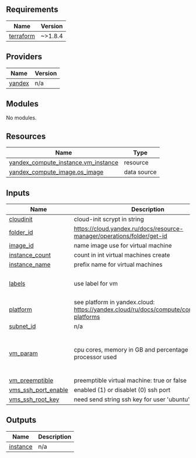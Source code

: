 ## Requirements

| Name | Version |
|------|---------|
| <a name="requirement_terraform"></a> [terraform](#requirement\_terraform) | ~>1.8.4 |

## Providers

| Name | Version |
|------|---------|
| <a name="provider_yandex"></a> [yandex](#provider\_yandex) | n/a |

## Modules

No modules.

## Resources

| Name | Type |
|------|------|
| [yandex_compute_instance.vm_instance](https://registry.terraform.io/providers/yandex-cloud/yandex/latest/docs/resources/compute_instance) | resource |
| [yandex_compute_image.os_image](https://registry.terraform.io/providers/yandex-cloud/yandex/latest/docs/data-sources/compute_image) | data source |

## Inputs

| Name | Description | Type | Default | Required |
|------|-------------|------|---------|:--------:|
| <a name="input_cloudinit"></a> [cloudinit](#input\_cloudinit) | cloud-init scrypt in string | `string` | n/a | yes |
| <a name="input_folder_id"></a> [folder\_id](#input\_folder\_id) | https://cloud.yandex.ru/docs/resource-manager/operations/folder/get-id | `string` | n/a | yes |
| <a name="input_image_id"></a> [image\_id](#input\_image\_id) | name image use for virtual machine | `string` | `"ubuntu-2204-lts"` | no |
| <a name="input_instance_count"></a> [instance\_count](#input\_instance\_count) | count in int virtual machines create | `number` | `1` | no |
| <a name="input_instance_name"></a> [instance\_name](#input\_instance\_name) | prefix name for virtual machines | `string` | `"vm"` | no |
| <a name="input_labels"></a> [labels](#input\_labels) | use label for vm | `map(string)` | <pre>{<br/>  "department": "it"<br/>}</pre> | no |
| <a name="input_platform"></a> [platform](#input\_platform) | see platform in yandex.cloud: https://yandex.cloud/ru/docs/compute/concepts/vm-platforms | `string` | `"standard-v3"` | no |
| <a name="input_subnet_id"></a> [subnet\_id](#input\_subnet\_id) | n/a | `string` | n/a | yes |
| <a name="input_vm_param"></a> [vm\_param](#input\_vm\_param) | cpu cores, memory in GB and percentage of processor used | `map(any)` | <pre>{<br/>  "c_fract": 20,<br/>  "cores": 2,<br/>  "memory": 1<br/>}</pre> | no |
| <a name="input_vm_preemptible"></a> [vm\_preemptible](#input\_vm\_preemptible) | preemptible virtual machine: true or false | `bool` | `true` | no |
| <a name="input_vms_ssh_port_enable"></a> [vms\_ssh\_port\_enable](#input\_vms\_ssh\_port\_enable) | enabled (1) or disablet (0) ssh port | `number` | `1` | no |
| <a name="input_vms_ssh_root_key"></a> [vms\_ssh\_root\_key](#input\_vms\_ssh\_root\_key) | need send string ssh key for user 'ubuntu' | `string` | n/a | yes |

## Outputs

| Name | Description |
|------|-------------|
| <a name="output_instance"></a> [instance](#output\_instance) | n/a |

